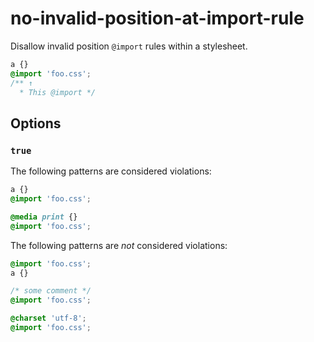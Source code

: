 # no-invalid-position-at-import-rule

Disallow invalid position `@import` rules within a stylesheet.

<!-- prettier-ignore -->
```css
a {}
@import 'foo.css';
/** ↑
  * This @import */
```

## Options

### `true`

The following patterns are considered violations:

<!-- prettier-ignore -->
```css
a {}
@import 'foo.css';
```

<!-- prettier-ignore -->
```css
@media print {}
@import 'foo.css';
```

The following patterns are _not_ considered violations:

<!-- prettier-ignore -->
```css
@import 'foo.css';
a {}
```

<!-- prettier-ignore -->
```css
/* some comment */
@import 'foo.css';
```

<!-- prettier-ignore -->
```css
@charset 'utf-8';
@import 'foo.css';
```
